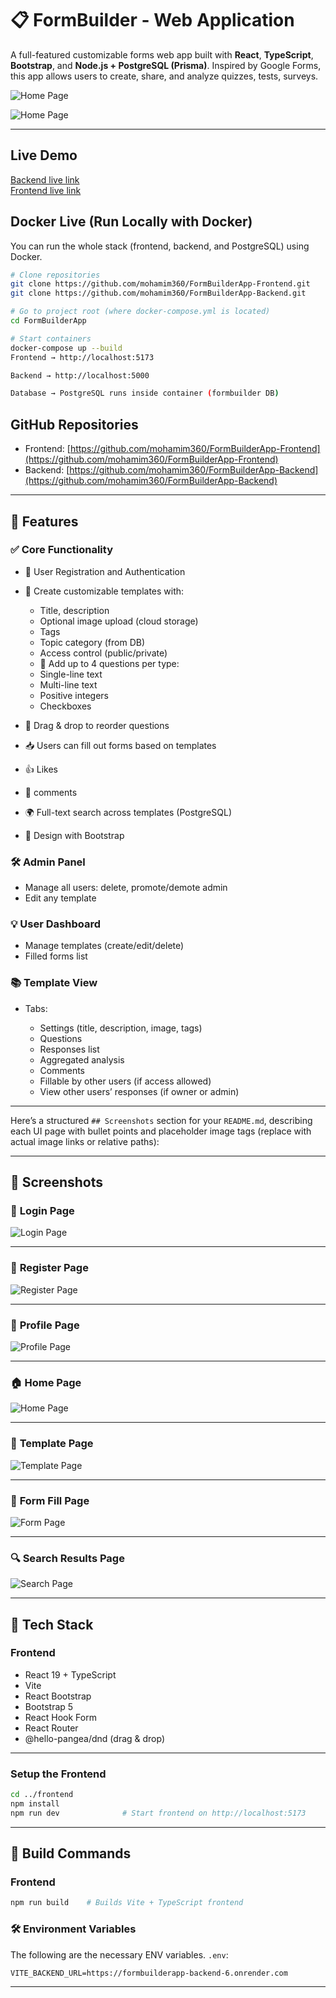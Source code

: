 
# 📋 FormBuilder - Web Application

A full-featured customizable forms web app built with **React**, **TypeScript**, **Bootstrap**, and **Node.js + PostgreSQL (Prisma)**. Inspired by Google Forms, this app allows users to create, share, and analyze quizzes, tests, surveys.

![Home Page](images/aaa.PNG)

![Home Page](images/aaaaaa.PNG)

---
## Live Demo
[Backend live link](https://formbuilderapp-backend-6.onrender.com)  
[Frontend live link](https://form-builder-app-frontend-eta.vercel.app/)

## Docker Live (Run Locally with Docker)
You can run the whole stack (frontend, backend, and PostgreSQL) using Docker.

```bash
# Clone repositories
git clone https://github.com/mohamim360/FormBuilderApp-Frontend.git
git clone https://github.com/mohamim360/FormBuilderApp-Backend.git

# Go to project root (where docker-compose.yml is located)
cd FormBuilderApp

# Start containers
docker-compose up --build
Frontend → http://localhost:5173

Backend → http://localhost:5000

Database → PostgreSQL runs inside container (formbuilder DB)
```

## GitHub Repositories
- Frontend: [https://github.com/mohamim360/FormBuilderApp-Frontend](https://github.com/mohamim360/FormBuilderApp-Frontend)
- Backend: [https://github.com/mohamim360/FormBuilderApp-Backend](https://github.com/mohamim360/FormBuilderApp-Backend)

---

## 📌 Features

### ✅ Core Functionality

* 🔐 User Registration and Authentication
* 🎨 Create customizable templates with:

  * Title, description
  * Optional image upload (cloud storage)
  * Tags 
  * Topic category (from DB)
  * Access control (public/private)
  * 📝 Add up to 4 questions per type:
  * Single-line text
  * Multi-line text
  * Positive integers
  * Checkboxes
* 🔄 Drag & drop to reorder questions
* 📥 Users can fill out forms based on templates
* 👍 Likes
* 💬 comments
* 🌍 Full-text search across templates (PostgreSQL)
* 📱  Design with Bootstrap

### 🛠 Admin Panel

* Manage all users: delete, promote/demote admin
* Edit any template

### 💡 User Dashboard

* Manage templates (create/edit/delete)
* Filled forms list

### 📚 Template View

* Tabs:

  * Settings (title, description, image, tags)
  * Questions
  * Responses list
  * Aggregated analysis
  * Comments 
  * Fillable by other users (if access allowed)
  * View other users’ responses (if owner or admin)

---
Here’s a structured `## Screenshots` section for your `README.md`, describing each UI page with bullet points and placeholder image tags (replace with actual image links or relative paths):

---

## 📸 Screenshots

### 🔐 **Login Page**
![Login Page](images/lo.PNG)

---

### 📝 **Register Page**

![Register Page](images/re1.PNG)

---

### 👤 **Profile Page**

![Profile Page](images/user.PNG)

---

### 🏠 **Home Page**

![Home Page](images/aaa.PNG)

---

### 📄 **Template Page**

![Template Page](images/t11.jpeg)

---

### 🧾 **Form Fill Page**

![Form Page](images/fo1.jpeg)

---

### 🔍 **Search Results Page**

![Search Page](images/se1.jpeg)

---

## 🧰 Tech Stack

### Frontend

* React 19 + TypeScript
* Vite
* React Bootstrap
* Bootstrap 5
* React Hook Form
* React Router
* @hello-pangea/dnd (drag & drop)

---

### Setup the **Frontend**

```bash
cd ../frontend
npm install
npm run dev              # Start frontend on http://localhost:5173
```

---

## 🔧 Build Commands

### Frontend

```bash
npm run build    # Builds Vite + TypeScript frontend
```
### 🛠 Environment Variables

The following are the necessary ENV variables. `.env`:

```env
VITE_BACKEND_URL=https://formbuilderapp-backend-6.onrender.com
```

---

